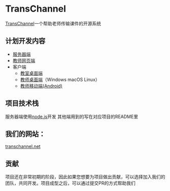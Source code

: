 # TransChannel
[TransChannel](https://github.com/TransChannel/TransChannel-server)一个帮助老师传输课件的开源系统
## 计划开发内容
* [服务器端](https://github.com/TransChannel/TransChannel-server)
* [教师网页端](https://github.com/TransChannel/TransChannel-frontend)
* 客户端
  * [教室桌面端](https://github.com/TransChannel/TransChannel-classroom-client)
  * [教师桌面端](https://github.com/TransChannel/TransChannel-teacher-client)（Windows macOS Linux）
  * [教师移动端(Android)](https://github.com/TransChannel/TransChannel-teacher-client-android)
## 项目技术栈
服务器端使用[node.js](https://nodejs.org/zh-cn)开发
其他端用到的写在对应项目的README里
## 我们的网站：
[transchannel.net](http://transchannel.net)
## 贡献
项目还在非常初期的阶段，因此如果您想要为项目做出贡献，可以选择加入我们的团队，共同开发。项目成型之后，可以通过提交PR的方式帮助我们
